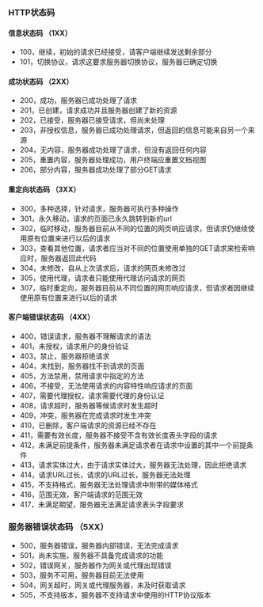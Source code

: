 ### HTTP状态码

#### 信息状态码 （1XX）
  - 100，继续，初始的请求已经接受，请客户端继续发送剩余部分
  - 101，切换协议，请求这要求服务器切换协议，服务器已确定切换

#### 成功状态码 （2XX）
  - 200，成功，服务器已成功处理了请求
  - 201，已创建，请求成功并且服务器创建了新的资源
  - 202，已接受，服务器已接受请求，但尚未处理
  - 203，非授权信息，服务器已成功处理请求，但返回的信息可能来自另一个来源
  - 204，无内容，服务器成功处理了请求，但没有返回任何内容
  - 205，重置内容，服务器处理成功，用户终端应重置文档视图
  - 206，部分内容，服务器成功处理了部分GET请求

#### 重定向状态码 （3XX）
  - 300，多种选择，针对请求，服务器可执行多种操作
  - 301，永久移动，请求的页面已永久跳转到新的url
  - 302，临时移动，服务器目前从不同的位置的网页响应请求，但请求仍继续使用原有位置来进行以后的请求
  - 303，查看其他位置，请求者应当对不同的位置使用单独的GET请求来检索响应时，服务器返回此代码
  - 304，未修改，自从上次请求后，请求的网页未修改过
  - 305，使用代理，请求者只能使用代理访问请求的网页
  - 307，临时重定向，服务器目前从不同位置的网页响应请求，但请求者因继续使用原有位置来进行以后的请求

#### 客户端错误状态码 （4XX）
  - 400，错误请求，服务器不理解请求的语法
  - 401，未授权，请求用户的身份验证
  - 403，禁止，服务器拒绝请求
  - 404，未找到，服务器找不到请求的页面
  - 405，方法禁用，禁用请求中指定的方法
  - 406，不接受，无法使用请求的内容特性响应请求的页面
  - 407，需要代理授权，请求需要代理的身份认证
  - 408，请求超时，服务器等候请求时发生超时
  - 409，冲突，服务器在完成请求时发生冲突
  - 410，已删除，客户端请求的资源已经不存在
  - 411，需要有效长度，服务器不接受不含有效长度表头字段的请求
  - 412，未满足前提条件，服务器未满足请求者在请求中设置的其中一个前提条件
  - 413，请求实体过大，由于请求实体过大，服务器无法处理，因此拒绝请求
  - 414，请求URL过长，请求的URL过长，服务器无法处理
  - 415，不支持格式，服务器无法处理请求中附带的媒体格式
  - 416，范围无效，客户端请求的范围无效
  - 417，未满足期望，服务器无法满足请求表头字段要求

### 服务器错误状态码 （5XX）
  - 500，服务器错误，服务器内部错误，无法完成请求
  - 501，尚未实施，服务器不具备完成请求的功能
  - 502，错误网关，服务器作为网关或代理出现错误
  - 503，服务不可用，服务器目前无法使用
  - 504，网关超时，网关或代理服务器，未及时获取请求
  - 505，不支持版本，服务器不支持请求中使用的HTTP协议版本
